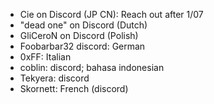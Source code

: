 - Cie on Discord (JP CN): Reach out after 1/07
- "dead one" on Discord (Dutch)
- GliCeroN on Discord (Polish)
- Foobarbar32 discord: German
- 0xFF: Italian
- coblin: discord; bahasa indonesian
- Tekyera: discord
- Skornett: French (discord)